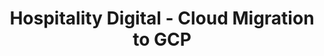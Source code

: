 ---
title: Hospitality Digital - Cloud Migration to GCP
ExternalLink: https://cdn2.hubspot.net/hubfs/732832/CaseStudy_CloudOps_GCP%20Cloud%20Migration.pdf
resources:
- name: "thumbnail"
  src: "hospitality_digital.png"
description:
keywords:
tags:
---